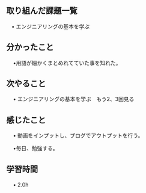 ## 取り組んだ課題一覧
      
 　• エンジニアリングの基本を学ぶ

## 分かったこと

　 •用語が細かくまとめれてていた事を知れた。

## 次やること　

　 • エンジニアリングの基本を学ぶ　もう2、3回見る

## 感じたこと

　 • 動画をインプットし、ブログでアウトプットを行う。

　 •毎日、勉強する。

## 学習時間

　 • 2.0h